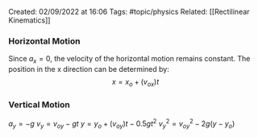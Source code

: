 Created: 02/09/2022 at 16:06
Tags: #topic/physics
Related: [[Rectilinear Kinematics]]

### Horizontal Motion
Since $a_x = 0$, the velocity of the horizontal motion remains constant. The position in the x direction can be determined by:
$$x = x_o + (v_{ox})t$$

### Vertical Motion
$a_y = -g$
$v_y = v_{oy} - gt$
$y = y_o + (v_{oy})t - 0.5gt^2$
$v_y^2 = v_{oy}^2 - 2g(y - y_o)$

